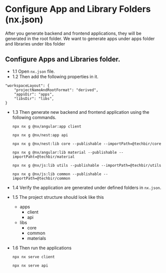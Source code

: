 # Configure App and Library Folders (nx.json)

After you generate backend and frontend applications, they will be generated in the root folder.
We want to generate apps under apps folder and libraries under libs folder

## Configure Apps and Libraries folder.

- 1.1 Open `nx.json` file.
- 1.2 Then add the following properties in it.

```
"workspaceLayout": {
    "projectNameAndRootFormat": "derived",
    "appsDir": "apps",
    "libsDir": "libs",
}
```

- 1.3 Then generate new backend and frontend application using the following commands.

  ```
  npx nx g @nx/angular:app client

  npx nx g @nx/nest:app api

  npx nx g @nx/nest:lib core --publishable --importPath=@techbir/core

  npx nx g @nx/angular:lib material --publishable --importPaht=@techbir/material

  npx nx g @nx/js:lib utils --publishable --importPath=@techbir/utils

  npx nx g @nx/js:lib common --publishable --importPath=@techbir/common

  ```

- 1.4 Verify the application are generated under defined folders in `nx.json`.

- 1.5 The project structure should look like this

  - apps
    - client
    - api
  - libs
    - core
    - common
    - materials

- 1.6 Then run the applications

  ```
  npx nx serve client

  npx nx serve api
  ```
